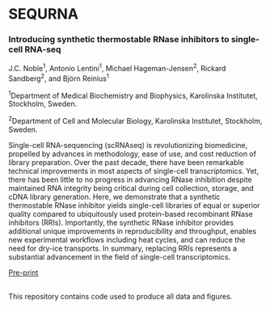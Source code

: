 # SEQURNA
### Introducing synthetic thermostable RNase inhibitors to single-cell RNA-seq
J.C. Noble<sup>1</sup>, Antonio Lentini<sup>1</sup>, Michael Hageman-Jensen<sup>2</sup>, Rickard Sandberg<sup>2</sup>, and Björn Reinius<sup>1</sup>

<sup>1</sup>Department of Medical Biochemistry and Biophysics, Karolinska Institutet, Stockholm, Sweden.

<sup>2</sup>Department of Cell and Molecular Biology, Karolinska Institutet, Stockholm, Sweden.

Single-cell RNA-sequencing (scRNAseq) is revolutionizing biomedicine, propelled by advances in methodology, ease of use, and cost reduction of library preparation. Over the past decade, there have been remarkable technical improvements in most aspects of single-cell transcriptomics. Yet, there has been little to no progress in advancing RNase inhibition despite maintained RNA integrity being critical during cell collection, storage, and cDNA library generation. Here, we demonstrate that a synthetic thermostable RNase inhibitor yields single-cell libraries of equal or superior quality compared to ubiquitously used protein-based recombinant RNase inhibitors (RRIs). Importantly, the synthetic RNase inhibitor provides additional unique improvements in reproducibility and throughput, enables new experimental workflows including heat cycles, and can reduce the need for dry-ice transports. In summary, replacing RRIs represents a substantial advancement in the field of single-cell transcriptomics.

[Pre-print](https://doi.org/10.1101/2024.02.06.579116)

##

This repository contains code used to produce all data and figures.
